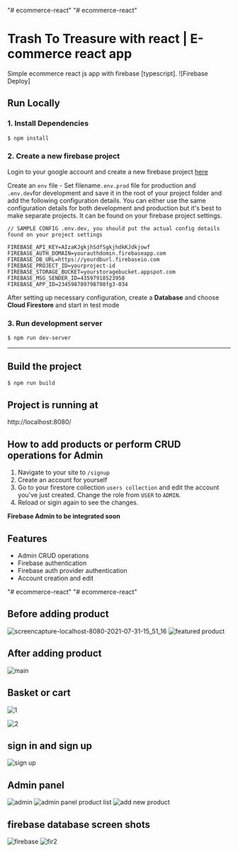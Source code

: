 "# ecommerce-react" 
"# ecommerce-react" 
# Trash To Treasure with react  | E-commerce react app
Simple ecommerce react js app with firebase [typescript].
![Firebase Deploy]

###



## Run Locally
### 1. Install Dependencies
```sh
$ npm install
```

### 2. Create a new firebase project
Login to your google account and create a new firebase project [here](https://console.firebase.google.com/u/0/)

Create an `env` file - Set filename`.env.prod` file for production and `.env.dev`for development and save it in the root of your project folder
and add the following configuration details. You can either use the same configuration details for both development and production but it's best to make separate projects. It can be found on your firebase project settings.

```
// SAMPLE CONFIG .env.dev, you should put the actual config details found on your project settings

FIREBASE_API_KEY=AIzaKJgkjhSdfSgkjhdkKJdkjowf
FIREBASE_AUTH_DOMAIN=yourauthdomin.firebaseapp.com
FIREBASE_DB_URL=https://yourdburl.firebaseio.com
FIREBASE_PROJECT_ID=yourproject-id
FIREBASE_STORAGE_BUCKET=yourstoragebucket.appspot.com
FIREBASE_MSG_SENDER_ID=43597918523958
FIREBASE_APP_ID=234598789798798fg3-034

``` 

After setting up necessary configuration,
create a **Database** and choose **Cloud Firestore** and start in test mode

### 3. Run development server
```sh 
$ npm run dev-server
```

---



## Build the project
```sh
$ npm run build
```

## Project is running at 
http://localhost:8080/

## How to add products or perform CRUD operations for Admin
1. Navigate to your site to `/signup`
2. Create an account for yourself
3. Go to your firestore collection `users collection` and edit the account you've just created. Change the role from `USER` to `ADMIN`.
4. Reload or sigin again to see the changes. 

**Firebase Admin to be integrated soon**

## Features

* Admin CRUD operations
* Firebase authentication
* Firebase auth provider authentication
* Account creation and edit

"# ecommerce-react" 
"# ecommerce-react" 

## Before adding product 
![screencapture-localhost-8080-2021-07-31-15_51_16](https://user-images.githubusercontent.com/61457979/127736304-11b98e97-01b7-4efb-bfde-264c10cfa833.png)
![featured product](https://user-images.githubusercontent.com/61457979/127736367-0b91dce9-4fef-41a3-a898-010876401fb4.PNG)



## After adding product
![main](https://user-images.githubusercontent.com/61457979/127736315-623438b0-e45f-4117-9f04-500073af7954.png)

## Basket or cart 
![1](https://user-images.githubusercontent.com/61457979/127736698-aa6ad240-dfe4-4280-8b56-a1af219b76c4.PNG)

![2](https://user-images.githubusercontent.com/61457979/127736623-84499ac7-2b30-4725-9799-72e54283740e.PNG)



## sign in and sign up 
![sign up](https://user-images.githubusercontent.com/61457979/127736344-b6ad0fab-1888-4274-b4dd-322519f9ff68.PNG)


## Admin panel
![admin](https://user-images.githubusercontent.com/61457979/127736531-43dbf070-7698-4b8c-8b02-2bc02a65eee7.PNG)
![admin panel product list](https://user-images.githubusercontent.com/61457979/127736536-52e02a06-5236-4bc2-8e78-968a2ed59f0d.PNG)
![add new product](https://user-images.githubusercontent.com/61457979/127736538-c804a2a4-d3e9-4894-abf8-9ec9c5821878.PNG)

## firebase database screen shots
![firebase](https://user-images.githubusercontent.com/61457979/127737661-79f5a6e5-5ec1-4dab-89f2-33d0acf63cd9.PNG)
![fir2](https://user-images.githubusercontent.com/61457979/127737663-0b9f7cb3-ec18-412a-b1c5-54334580cf4f.PNG)
